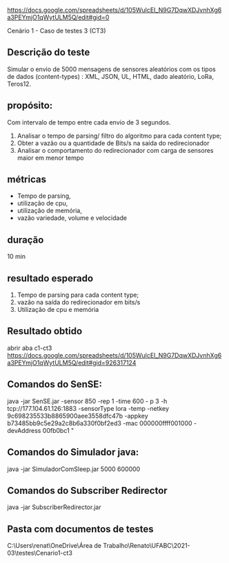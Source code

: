 https://docs.google.com/spreadsheets/d/105WulcEI_N9G7DqwXDJvnhXg6a3PEYmjO1qWytULM5Q/edit#gid=0

Cenário 1 - Caso de testes 3	(CT3)

## Descrição do teste
Simular o envio de 5000 mensagens de sensores aleatórios com os tipos de dados (content-types) : XML, JSON, UL, HTML, dado aleatório, LoRa, Teros12. 

## propósito:
Com intervalo de tempo entre cada envio de 3 segundos.	
1) Analisar o tempo de parsing/ filtro do algoritmo para cada content type;
2) Obter a vazão ou a quantidade de Bits/s na saída do redirecionador
3) Analisar o comportamento do redirecionador com carga de sensores maior em menor tempo

## métricas
- Tempo de parsing, 
- utilização de cpu, 
- utilização de memória, 
- vazão	variedade, volume e velocidade	

## duração
10 min	

## resultado esperado
1) Tempo de parsing para cada content type;
2) vazão na saída do redirecionador em bits/s
3) Utilização de cpu e memória 

## Resultado obtido

abrir aba c1-ct3
https://docs.google.com/spreadsheets/d/105WulcEI_N9G7DqwXDJvnhXg6a3PEYmjO1qWytULM5Q/edit#gid=926317124

## Comandos do SenSE:
java -jar SenSE.jar -sensor 850 -rep 1 -time 600 - p 3 -h tcp://177.104.61.126:1883 -sensorType lora -temp -netkey 9c698235533b8865900aee3558dfc47b -appkey b73485bb9c5e29a2c8b6a330f0bf2ed3 -mac 000000ffff001000 -devAddress 00fb0bc1	"

## Comandos do Simulador java:
java -jar SimuladorComSleep.jar 5000 600000

## Comandos do Subscriber Redirector
java -jar SubscriberRedirector.jar 

## Pasta com documentos de testes
C:\Users\renat\OneDrive\Área de Trabalho\Renato\UFABC\2021-03\testes\Cenario1-ct3
